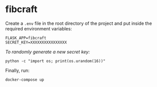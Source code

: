 # fibcraft
Create a `.env` file in the root directory of the project and put inside the required environment variables:
```
FLASK_APP=fibcraft
SECRET_KEY=XXXXXXXXXXXXXXXX
```
_To randomly generate a new secret key:_
```
python -c "import os; print(os.urandom(16))"
```
Finally, run:
```
docker-compose up
```

